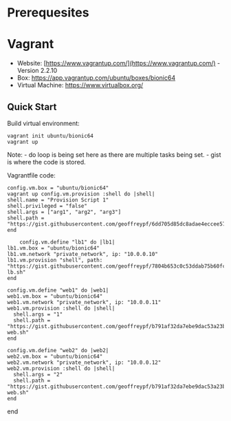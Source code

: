 # Prerequesites 

# Vagrant

- Website: [https://www.vagrantup.com/](https://www.vagrantup.com/) -  Version 2.2.10
- Box: https://app.vagrantup.com/ubuntu/boxes/bionic64
- Virtual Machine: https://www.virtualbox.org/


## Quick Start

Build virtual environment:

    vagrant init ubuntu/bionic64
    vagrant up


Note: - do loop is being set here as there are multiple tasks being set.
      - gist is where the code is stored.
      
   Vagrantfile code:

    config.vm.box = "ubuntu/bionic64"
    vagrant up config.vm.provision :shell do |shell|
    shell.name = "Provision Script 1"
    shell.privileged = "false"
    shell.args = ["arg1", "arg2", "arg3"]
    shell.path = "https://gist.githubusercontent.com/geoffreypf/6dd705d85dc8adae4eccee571e09542a/raw/88d1666cd22ca0c921205c6c9e819bbfa058a276/provision.sh"
    end
    
        config.vm.define "lb1" do |lb1|
    lb1.vm.box = "ubuntu/bionic64"
    lb1.vm.network "private_network", ip: "10.0.0.10"
    lb1.vm.provision "shell", path: "https://gist.githubusercontent.com/geoffreypf/7804b653c0c53ddab75b60fc9b69ff55/raw/3b53abd4d693a54c3d5837f5da6255f362233268/provision-lb.sh"
    end
    
    config.vm.define "web1" do |web1|
    web1.vm.box = "ubuntu/bionic64"
    web1.vm.network "private_network", ip: "10.0.0.11"
    web1.vm.provision :shell do |shell|
      shell.args = "1"
      shell.path = "https://gist.githubusercontent.com/geoffreypf/b791af32da7ebe9dac53a23bad0e91eb/raw/006478ece0320943d7b4c6fae9c74e0a4ea11d88/provision-web.sh"
    end
    
    config.vm.define "web2" do |web2|
    web2.vm.box = "ubuntu/bionic64"
    web2.vm.network "private_network", ip: "10.0.0.12"
    web2.vm.provision :shell do |shell|
      shell.args = "2"
      shell.path = "https://gist.githubusercontent.com/geoffreypf/b791af32da7ebe9dac53a23bad0e91eb/raw/006478ece0320943d7b4c6fae9c74e0a4ea11d88/provision-web.sh"
    end
   end
